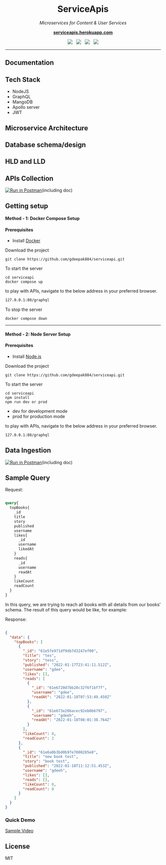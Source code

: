 <h1 align="center">ServiceApis</h1>

<p align="center">
  <i>Microservices for Content & User Services</i>
  <br>
</p>

<p align="center">
  <a href="https://serviceapis.herokuapp.com/"><strong>serviceapis.herokuapp.com</strong></a>
  <br>
</p>

<p align="center">
    <img src="https://img.shields.io/badge/npm-v8.1.0-blue?logo=npm"/>
     &nbsp;
    <img src="https://img.shields.io/badge/docker-compose-blue?logo=docker"/>
     &nbsp;
    <img src="https://img.shields.io/badge/graphql-v15.8.0-red?logo=graphql&logoColor=red&label=graphql" />
    &nbsp;
    <img src="https://img.shields.io/badge/heroku-deployed-blue?logo=heroku"/>
</p>

<hr>

## Documentation

## Tech Stack

- NodeJS
- GraphQL
- MangoDB 
- Apollo server
- JWT

## Microservice Architecture
## Database schema/design
## HLD and LLD
## APIs Collection

[![Run in Postman](https://run.pstmn.io/button.svg)](https://app.getpostman.com/run-collection/2b684f9cb08eeb4b7c3a?action=collection%2Fimport)(including doc)


## Getting setup

#### Method - 1:  Docker Compose Setup

#### Prerequisites

- Install [Docker](https://www.docker.com/)

Download the project

```
git clone https://github.com/gdeepak884/serviceapi.git
```

To start the server

```
cd serviceapi
docker compose up
```

to play with APIs, navigate to the below address in
your preferred browser.

```sh
127.0.0.1:80/graphql
```

To stop the server

```
docker compose down
```

<hr>

#### Method - 2:  Node Server Setup

#### Prerequisites

- Install [Node.js](https://nodejs.org/en/)

Download the project

```
git clone https://github.com/gdeepak884/serviceapi.git
```

To start the server

```
cd serviceapi
npm install
npm run dev or prod
```
* dev for development mode
* prod for production mode

to play with APIs, navigate to the below address in
your preferred browser.

```sh
127.0.0.1:80/graphql
```

## Data Ingestion

[![Run in Postman](https://run.pstmn.io/button.svg)](https://app.getpostman.com/run-collection/a9e3524fb76919145520?action=collection%2Fimport)(including doc)

## Sample Query

Request:

```graphql

query{
  topBooks{
    _id
    title
    story
    published
    username
    likes{
      _id
      username
      likedAt
    }
    reads{
      _id
      username
      readAt
    }
    likeCount
    readCount
  }
}

```

In this query, we are trying to reach all books with all details from our books’ schema. The result of this query would be like, for example:

Response:

```json

{
  "data": {
    "topBooks": [
      {
        "_id": "61e5fe971df9db7d3247ef00",
        "title": "tes",
        "story": "tess",
        "published": "2022-01-17T23:41:11.512Z",
        "username": "gdee",
        "likes": [],
        "reads": [
          {
            "_id": "61e6720d7bb28c32f6f1bf7f",
            "username": "gdee",
            "readAt": "2022-01-18T07:53:49.450Z"
          },
          {
            "_id": "61e673e20bacec92eb0b6797",
            "username": "gdeeh",
            "readAt": "2022-01-18T08:01:38.764Z"
          }
        ],
        "likeCount": 0,
        "readCount": 2
      },
      {
        "_id": "61e6a0b3bd0b9fe7800285e8",
        "title": "new book test",
        "story": "book test",
        "published": "2022-01-18T11:12:51.453Z",
        "username": "gdeeh",
        "likes": [],
        "reads": [],
        "likeCount": 0,
        "readCount": 0
      }
    ]
  }
}
```

### Quick Demo

[Sample Video](https://google.com)

## License

MIT
